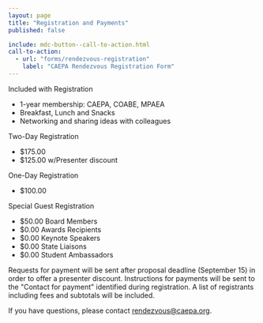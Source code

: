 ```yaml
---
layout: page
title: "Registration and Payments"
published: false

include: mdc-button--call-to-action.html
call-to-action:
  - url: "forms/rendezvous-registration"
    label: "CAEPA Rendezvous Registration Form"
---
```


Included with Registration
* 1-year membership: CAEPA, COABE, MPAEA
* Breakfast, Lunch and Snacks
* Networking and sharing ideas with colleagues

Two-Day Registration
* $175.00
* $125.00 w/Presenter discount

One-Day Registration
* $100.00

Special Guest Registration
* $50.00 Board Members
* $0.00 Awards Recipients
* $0.00 Keynote Speakers
* $0.00 State Liaisons
* $0.00 Student Ambassadors


Requests for payment will be sent after proposal deadline (September 15) in order to offer a presenter discount. Instructions for payments will be sent to the "Contact for payment" identified during registration. A list of registrants including fees and subtotals will be included.

If you have questions, please contact <rendezvous@caepa.org>.
